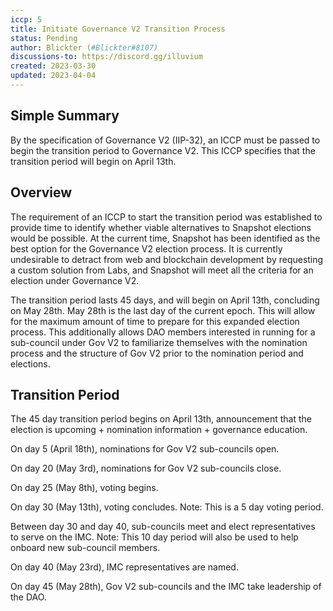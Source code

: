 ```yaml
---
iccp: 5
title: Initiate Governance V2 Transition Process
status: Pending
author: Blickter (#Blickter#8107)
discussions-to: https://discord.gg/illuvium
created: 2023-03-30
updated: 2023-04-04
---
```


## Simple Summary
By the specification of Governance V2 (IIP-32), an ICCP must be passed to begin the transition period to Governance V2. This ICCP specifies that the transition period will begin on April 13th.

## Overview
The requirement of an ICCP to start the transition period was established to provide time to identify whether viable alternatives to Snapshot elections would be possible. At the current time, Snapshot has been identified as the best option for the Governance V2 election process. It is currently undesirable to detract from web and blockchain development by requesting a custom solution from Labs, and Snapshot will meet all the criteria for an election under Governance V2.

The transition period lasts 45 days, and will begin on April 13th, concluding on May 28th. May 28th is the last day of the current epoch. This will allow for the maximum amount of time to prepare for this expanded election process. This additionally allows DAO members interested in running for a sub-council under Gov V2 to familiarize themselves with the nomination process and the structure of Gov V2 prior to the nomination period and elections.


## Transition Period
The 45 day transition period begins on April 13th, announcement that the election is upcoming + nomination information + governance education.

On day 5 (April 18th), nominations for Gov V2 sub-councils open.

On day 20 (May 3rd), nominations for Gov V2 sub-councils close.

On day 25 (May 8th), voting begins.

On day 30 (May 13th), voting concludes. Note: This is a 5 day voting period.

Between day 30 and day 40, sub-councils meet and elect representatives to serve on the IMC. Note: This 10 day period will also be used to help onboard new sub-council members.

On day 40 (May 23rd), IMC representatives are named.

On day 45 (May 28th), Gov V2 sub-councils and the IMC take leadership of the DAO.
